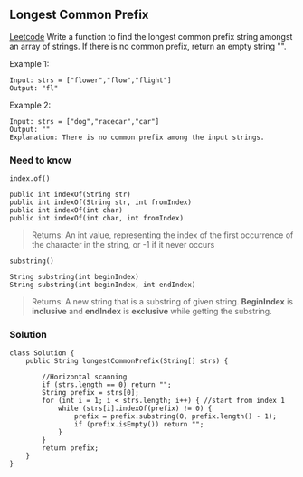 ## Longest Common Prefix 
[Leetcode](https://leetcode.com/problems/longest-common-prefix/solution/)
Write a function to find the longest common prefix string amongst an array of strings.
If there is no common prefix, return an empty string "".

Example 1:
```
Input: strs = ["flower","flow","flight"]
Output: "fl"
```

Example 2:
```
Input: strs = ["dog","racecar","car"]
Output: ""
Explanation: There is no common prefix among the input strings.
```

### Need to know
```
index.of()

public int indexOf(String str)
public int indexOf(String str, int fromIndex)
public int indexOf(int char)
public int indexOf(int char, int fromIndex)
```
> Returns: An int value, representing the index of the first occurrence of the character in the string, or -1 if it never occurs

```
substring()

String substring(int beginIndex)
String substring(int beginIndex, int endIndex)
```
> Returns: A new string that is a substring of given string. **BeginIndex** is **inclusive** and **endIndex** is **exclusive** while getting the substring.

### Solution
```
class Solution {
    public String longestCommonPrefix(String[] strs) {
        
        //Horizontal scanning
        if (strs.length == 0) return "";
        String prefix = strs[0];
        for (int i = 1; i < strs.length; i++) { //start from index 1
            while (strs[i].indexOf(prefix) != 0) {
                prefix = prefix.substring(0, prefix.length() - 1);
                if (prefix.isEmpty()) return "";
            }
        }
        return prefix;
    }
}
```